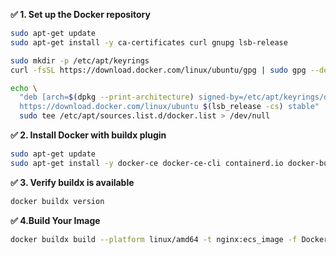 **✅ 1. Set up the Docker repository**
```bash
sudo apt-get update
sudo apt-get install -y ca-certificates curl gnupg lsb-release

sudo mkdir -p /etc/apt/keyrings
curl -fsSL https://download.docker.com/linux/ubuntu/gpg | sudo gpg --dearmor -o /etc/apt/keyrings/docker.gpg

echo \
  "deb [arch=$(dpkg --print-architecture) signed-by=/etc/apt/keyrings/docker.gpg] \
  https://download.docker.com/linux/ubuntu $(lsb_release -cs) stable" | \
  sudo tee /etc/apt/sources.list.d/docker.list > /dev/null
```
**✅ 2. Install Docker with buildx plugin**
```bash
sudo apt-get update
sudo apt-get install -y docker-ce docker-ce-cli containerd.io docker-buildx-plugin docker-compose-plugin
```
**✅ 3. Verify buildx is available**
```bash
docker buildx version
```
**✅ 4.Build Your Image**
```bash
docker buildx build --platform linux/amd64 -t nginx:ecs_image -f Dockerfile .
```
